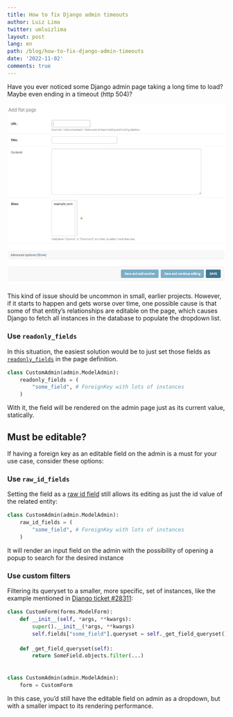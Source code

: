 ```yaml
---
title: How to fix Django admin timeouts
author: Luiz Lima
twitter: umluizlima
layout: post
lang: en
path: /blog/how-to-fix-django-admin-timeouts
date: '2022-11-02'
comments: true
---
```


Have you ever noticed some Django admin page taking a long time to load? Maybe even ending in a timeout (http 504)?

![Example](./example.png)

This kind of issue should be uncommon in small, earlier projects. However, if it starts to happen and gets worse over time, one possible cause is that some of that entity’s relationships are editable on the page, which causes Django to fetch all instances in the database to populate the dropdown list.

### Use `readonly_fields`

In this situation, the easiest solution would be to just set those fields as [`readonly_fields`](https://docs.djangoproject.com/en/4.1/ref/contrib/admin/#django.contrib.admin.ModelAdmin.readonly_fields) in the page definition.

```python
class CustomAdmin(admin.ModelAdmin):
    readonly_fields = (
        "some_field", # ForeignKey with lots of instances
    )
```

With it, the field will be rendered on the admin page just as its current value, statically.

## Must be editable?

If having a foreign key as an editable field on the admin is a must for your use case, consider these options:

### Use `raw_id_fields`

Setting the field as a [raw id field](https://docs.djangoproject.com/en/4.1/ref/contrib/admin/#django.contrib.admin.ModelAdmin.raw_id_fields) still allows its editing as just the id value of the related entity:

```python
class CustomAdmin(admin.ModelAdmin):
    raw_id_fields = (
        "some_field", # ForeignKey with lots of instances
    )
```

It will render an input field on the admin with the possibility of opening a popup to search for the desired instance

### Use custom filters

Filtering its queryset to a smaller, more specific, set of instances, like the example mentioned in [Django ticket #28311](https://code.djangoproject.com/ticket/28311):

```python
class CustomForm(forms.ModelForm):
    def __init__(self, *args, **kwargs):
        super().__init__(*args, **kwargs)
        self.fields["some_field"].queryset = self._get_field_queryset()

    def _get_field_queryset(self):
        return SomeField.objects.filter(...)


class CustomAdmin(admin.ModelAdmin):
    form = CustomForm
```

In this case, you’d still have the editable field on admin as a dropdown, but with a smaller impact to its rendering performance.
